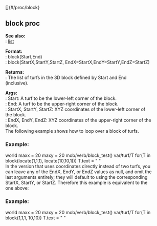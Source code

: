[]{#/proc/block}    
## block proc    
**See also:**    
:   [list](/ref/list/list.md)    
<!-- -->    
**Format:**    
:   block(Start,End)    
:   block(StartX,StartY,StartZ, EndX=StartX,EndY=StartY,EndZ=StartZ)    
<!-- -->    
**Returns:**    
:   The list of turfs in the 3D block defined by Start and End    
    (inclusive).    
<!-- -->    
**Args:**    
:   Start: A turf to be the lower-left corner of the block.    
:   End: A turf to be the upper-right corner of the block.    
:   StartX, StartY, StartZ: XYZ coordinates of the lower-left corner of    
    the block.    
:   EndX, EndY, EndZ: XYZ coordinates of the upper-right corner of the    
    block.    
The following example shows how to loop over a block of turfs.    
### Example:    
world maxx = 20 maxy = 20 mob/verb/block_test() var/turf/T for(T in    
block(locate(1,1,1), locate(10,10,1))) T.text = \" \"    
In the version that uses coordinates directly instead of two turfs, you    
can leave any of the EndX, EndY, or EndZ values as null, and omit the    
last arguments entirely; they will default to using the corresponding    
StartX, StartY, or StartZ. Therefore this example is equivalent to the    
one above:    
### Example:    
world maxx = 20 maxy = 20 mob/verb/block_test() var/turf/T for(T in    
block(1,1,1, 10,10)) T.text = \" \"  
